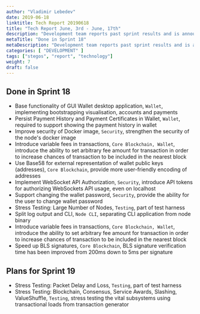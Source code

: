```yaml
---
author: "Vladimir Lebedev"
date: 2019-06-18
linktitle: Tech Report 20190618
title: "Tech Report June, 3rd - June, 17th"
description: "Development team reports past sprint results and is announcing plans for the next sprint."
metaTitle: "Done in Sprint 18"
metaDescription: "Development team reports past sprint results and is announcing plans for the next sprint."
categories: [ "DEVELOPMENT" ]
tags: ["stegos", "report", "technology"]
weight: 7
draft: false
---
```


## Done in Sprint 18
- Base functionality of GUI Wallet desktop application, `Wallet`, implementing bootstrapping visualisation, accounts and payments
- Persist Payment History and Payment Certificates in Wallet, `Wallet`, required to support showing the payment history in wallet
- Improve security of Docker image, `Security`, strengthen the security of the node's docker image
- Introduce variable fees in transactions, `Core Blockchain, Wallet`, introduce the ability to set arbitrary fee amount for transaction in order to increase chances of transaction to be included in the nearest block
- Use Base58 for external representation of wallet public keys (addresses), `Core Blockchain`, provide more user-friendly encoding of addresses
- Implement WebSocket API Authorization, `Security`, introduce API tokens for authorizing WebSockets API usage, even on localhost
- Support changing the wallet password, `Security`, provide the ability for the user to change wallet password
- Stress Testing: Large Number of Nodes, `Testing`, part of test harness
- Split log output and CLI, `Node CLI`, separating CLI application from node binary
- Introduce variable fees in transactions, `Core Blockchain, Wallet`, introduce the ability to set arbitrary fee amount for transaction in order to increase chances of transaction to be included in the nearest block
- Speed up BLS signatures, `Core Blockchain`, BLS signature verification time has been improved from 200ms down to 5ms per signature

## Plans for Sprint 19
- Stress Testing: Packet Delay and Loss, `Testing`, part of test harness
- Stress Testing: Blockchain, Consensus, Service Awards, Slashing, ValueShuffle, `Testing`, stress testing the vital subsystems using transactional loads from transaction generator
